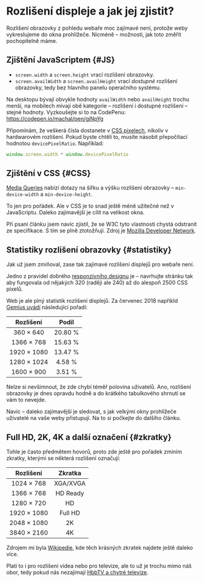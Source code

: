 # Rozlišení displeje a jak jej zjistit?

Rozlišení obrazovky z pohledu webaře moc zajímavé není, protože weby vykreslujeme do okna prohlížeče. Nicméně – možnosti, jak toto změřit pochopitelně máme.


## Zjištění JavaScriptem {#JS}

- `screen.width` a `screen.height` vrací rozlišení obrazovky.
- `screen.availWidth` a `screen.availHeight` vrací *dostupné* rozlišení obrazovky, tedy bez hlavního panelu operačního systému. 

Na desktopu bývají obvykle hodnoty `availWidth` nebo `availHeight` trochu menší, na mobilech mívají obě kategorie – rozlišení i dostupné rozlišení – stejné hodnoty. Vyzkoušejte si to na CodePenu: https://codepen.io/machal/pen/gjNpYg

Připomínám, že veškerá čísla dostanete v [CSS pixelech](css-pixel.md), nikoliv v hardwarovém rozlišení. Pokud byste chtěli to, musíte násobit přepočítací hodnotou `devicePixelRatio`. Například:

```javascript
window.screen.width * window.devicePixelRatio
```

## Zjištění v CSS {#CSS}

[Media Queries](css3-media-queries.md) nabízí dotazy na šířku a výšku rozlišení obrazovky – `min-device-width` a `min-device-height`.

To jen pro pořádek. Ale v CSS je to snad ještě méně užitečné než v JavaScriptu. Daleko zajímavější je cílit na velikost okna.

Při psaní článku jsem navíc zjistil, že se W3C tyto vlastnosti chystá odstranit ze specifikace. S tím se plně ztotožňuji. Zdroj je [Mozilla Developer Network](https://developer.mozilla.org/en-US/docs/Web/CSS/@media/device-width).


## Statistiky rozlišení obrazovky {#statistiky}

Jak už jsem zmiňoval, zase tak zajímavé rozlišení displejů pro webaře není. 

Jedno z pravidel dobrého [responzivního designu](https://www.vzhurudolu.cz/responzivni-design) je – navrhujte stránku tak aby fungovala od nějakých 320 (raději ale 240) až do alespoň 2500 CSS pixelů.

Web je ale plný statistik rozlišení displejů. Za červenec 2018 napříkld [Gemius uvádí](http://ranking.gemius.com/cz/ranking/resolutions/) následující pořadí:

| Rozlišení    | Podíl     |
|:------------:|:---------:|
| 360 × 640    |   20.80 % |
| 1366 × 768   |   15.63 % |
| 1920 × 1080  |   13.47 % |
| 1280 × 1024  |   4.58 %  |
| 1600 × 900   |   3.51 %  |

Nelze si nevšimnout, že zde chybí téměř polovina uživatelů. Ano, rozlišení obrazovky je dnes opravdu hodně a do krátkého tabulkového shrnutí se vám to nevejde.

Navíc – daleko zajímavější je sledovat, s jak velkými okny prohlížeče uživatelé na vaše weby přistupují. Na to si počkejte do dalšího článku.


## Full HD, 2K, 4K a další označení  {#zkratky}

Tohle je často předmětem hovorů, proto zde ještě pro pořádek zmíním zkratky, kterými se některá rozlišení označují:

| Rozlišení    | Zkratka   |
|:------------:|:---------:|
| 1024 × 768   | XGA/XVGA  |
| 1366 × 768   | HD Ready  |
| 1280 × 720   | HD        |
| 1920 × 1080  | Full HD   |
| 2048 × 1080  | 2K        |
| 3840 × 2160  | 4K        |

Zdrojem mi byla [Wikipedie](https://cs.wikipedia.org/wiki/Rozli%C5%A1en%C3%AD), kde těch krásných zkratek najdete ještě daleko více.

Platí to i pro rozlišení videa nebo pro televize, ale to už je trochu mimo náš obor, tedy pokud nás nezajímají [HbbTV a chytré televize](https://www.vzhurudolu.cz/podcast/105-podcast-hbbtv).
